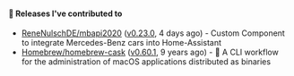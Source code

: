 #### 🔭 Releases I've contributed to

- [ReneNulschDE/mbapi2020](https://github.com/ReneNulschDE/mbapi2020) ([v0.23.0](https://github.com/ReneNulschDE/mbapi2020/releases/tag/v0.23.0), 4 days ago) - Custom Component to integrate Mercedes-Benz cars into Home-Assistant
- [Homebrew/homebrew-cask](https://github.com/Homebrew/homebrew-cask) ([v0.60.1](https://github.com/Homebrew/homebrew-cask/releases/tag/v0.60.1), 9 years ago) - 🍻 A CLI workflow for the administration of macOS applications distributed as binaries
